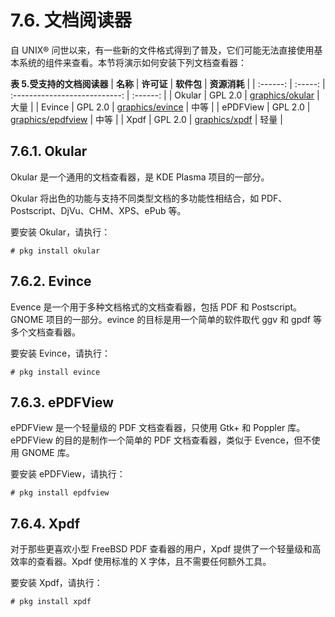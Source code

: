 # 7.6. 文档阅读器

自 UNIX® 问世以来，有一些新的文件格式得到了普及，它们可能无法直接使用基本系统的组件来查看。本节将演示如何安装下列文档查看器：

**表 5.受支持的文档阅读器**
|  **名称**  | **许可证** |            **软件包**            | **资源消耗** |
| :------: | :-----: | :---------------------------: | :------: |
|  Okular  | GPL 2.0 |  [graphics/okular](https://cgit.freebsd.org/ports/tree/graphics/okular/pkg-descr)  |    大量    |
|  Evince  | GPL 2.0 |  [graphics/evince](https://cgit.freebsd.org/ports/tree/graphics/evince/pkg-descr)  |    中等    |
| ePDFView | GPL 2.0 | [graphics/epdfview](https://cgit.freebsd.org/ports/tree/graphics/epdfview/pkg-descr) |    中等    |
|   Xpdf   | GPL 2.0 |   [graphics/xpdf](https://cgit.freebsd.org/ports/tree/graphics/xpdf/pkg-descr)   |    轻量    |

## 7.6.1. Okular

Okular 是一个通用的文档查看器，是 KDE Plasma 项目的一部分。

Okular 将出色的功能与支持不同类型文档的多功能性相结合，如 PDF、Postscript、DjVu、CHM、XPS、ePub 等。

要安装 Okular，请执行：

```
# pkg install okular
```

## 7.6.2. Evince

Evence 是一个用于多种文档格式的文档查看器，包括 PDF 和 Postscript。GNOME 项目的一部分。evince 的目标是用一个简单的软件取代 ggv 和 gpdf 等多个文档查看器。

要安装 Evince，请执行：

```
# pkg install evince
```

## 7.6.3. ePDFView

ePDFView 是一个轻量级的 PDF 文档查看器，只使用 Gtk+ 和 Poppler 库。ePDFView 的目的是制作一个简单的 PDF 文档查看器，类似于 Evence，但不使用 GNOME 库。

要安装 ePDFView，请执行：

```
# pkg install epdfview
```

## 7.6.4. Xpdf

对于那些更喜欢小型 FreeBSD PDF 查看器的用户，Xpdf 提供了一个轻量级和高效率的查看器。Xpdf 使用标准的 X 字体，且不需要任何额外工具。

要安装 Xpdf，请执行：

```
# pkg install xpdf
```
